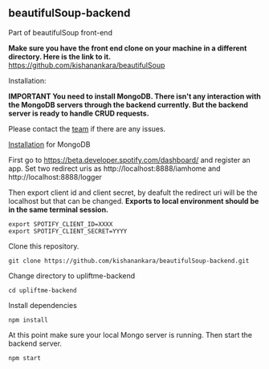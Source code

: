 
## beautifulSoup-backend
Part of beautifulSoup front-end

**Make sure you have the front end clone on your machine in a different directory. Here is the link to it.**
https://github.com/kishanankara/beautifulSoup

Installation:

**IMPORTANT
You need to install MongoDB. There isn't any interaction with the MongoDB servers through the backend currently. But the backend server is ready to handle CRUD requests.**

Please contact the [team](https://gitter.im/beautiful_Soup/Lobby) if there are any issues.

[Installation](https://docs.mongodb.com/manual/installation/) for MongoDB 

First go to https://beta.developer.spotify.com/dashboard/ and register an app.
Set two redirect uris as http://localhost:8888/iamhome and http://localhost:8888/logger

Then export client id and client secret, 
by deafult the redirect uri will be the localhost but that can be changed. 
**Exports to local environment should be in the same terminal session.**

```
export SPOTIFY_CLIENT_ID=XXXX
export SPOTIFY_CLIENT_SECRET=YYYY
```

Clone this repository.

```
git clone https://github.com/kishanankara/beautifulSoup-backend.git
```

Change directory to upliftme-backend
```
cd upliftme-backend
```

Install dependencies

```
npm install
```

At this point make sure your local Mongo server is running. Then start the backend server.

```
npm start
```
